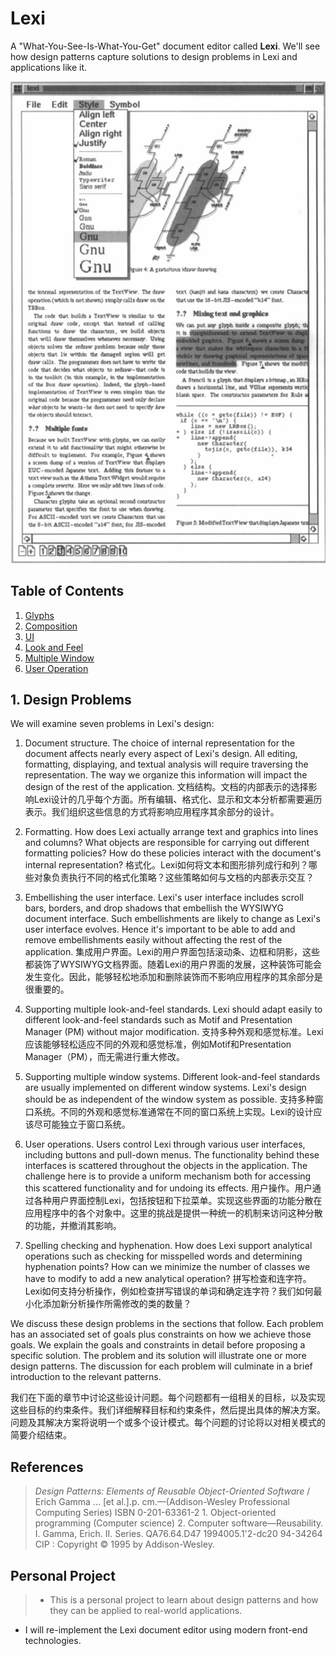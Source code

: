 # Lexi

A "What-You-See-Is-What-You-Get" document editor called **Lexi**. We'll see how design patterns capture solutions to design problems in Lexi and applications like it.  

![Fig 1. The User Interface](./imgs/userinterface.png)

## Table of Contents

1. [Glyphs](./Glyphs.md)
2. [Composition](./Composition.md)
3. [UI](./UI.md)
4. [Look and Feel](./Look-and-Feel.md)
5. [Multiple Window](./Multiple-Window.md)
6. [User Operation](./User-Operation.md)

## 1. Design Problems

We will examine seven problems in Lexi's design:

1. Document structure. The choice of internal representation for the document affects nearly every aspect of Lexi's design. All editing, formatting, displaying, and textual analysis will require traversing the representation. The way we organize this information will impact the design of the rest of the application. 文档结构。文档的内部表示的选择影响Lexi设计的几乎每个方面。所有编辑、格式化、显示和文本分析都需要遍历表示。我们组织这些信息的方式将影响应用程序其余部分的设计。

2. Formatting. How does Lexi actually arrange text and graphics into lines and columns? What objects are responsible for carrying out different formatting policies? How do these policies interact with the document's internal representation? 格式化。Lexi如何将文本和图形排列成行和列？哪些对象负责执行不同的格式化策略？这些策略如何与文档的内部表示交互？

3. Embellishing the user interface. Lexi's user interface includes scroll bars, borders, and drop shadows that embellish the WYSIWYG document interface. Such embellishments are likely to change as Lexi's user interface evolves. Hence it's important to be able to add and remove embellishments easily without affecting the rest of the application. 集成用户界面。Lexi的用户界面包括滚动条、边框和阴影，这些都装饰了WYSIWYG文档界面。随着Lexi的用户界面的发展，这种装饰可能会发生变化。因此，能够轻松地添加和删除装饰而不影响应用程序的其余部分是很重要的。

4. Supporting multiple look-and-feel standards. Lexi should adapt easily to different look-and-feel standards such as Motif and Presentation Manager (PM) without major modification. 支持多种外观和感觉标准。Lexi应该能够轻松适应不同的外观和感觉标准，例如Motif和Presentation Manager（PM），而无需进行重大修改。

5. Supporting multiple window systems. Different look-and-feel standards are usually implemented on different window systems. Lexi's design should be as independent of the window system as possible. 支持多种窗口系统。不同的外观和感觉标准通常在不同的窗口系统上实现。Lexi的设计应该尽可能独立于窗口系统。

6. User operations. Users control Lexi through various user interfaces, including buttons and pull-down menus. The functionality behind these interfaces is scattered throughout the objects in the application. The challenge here is to provide a uniform mechanism both for accessing this scattered functionality and for undoing its effects. 用户操作。用户通过各种用户界面控制Lexi，包括按钮和下拉菜单。实现这些界面的功能分散在应用程序中的各个对象中。这里的挑战是提供一种统一的机制来访问这种分散的功能，并撤消其影响。

7. Spelling checking and hyphenation. How does Lexi support analytical operations such as checking for misspelled words and determining hyphenation points? How can we minimize the number of classes we have to modify to add a new analytical operation? 拼写检查和连字符。Lexi如何支持分析操作，例如检查拼写错误的单词和确定连字符？我们如何最小化添加新分析操作所需修改的类的数量？

We discuss these design problems in the sections that follow. Each problem has an associated set of goals plus constraints on how we achieve those goals. We explain the goals and constraints in detail before proposing a specific solution. The problem and 
its solution will illustrate one or more design patterns. The discussion for each problem will culminate in a brief introduction to the relevant patterns.

我们在下面的章节中讨论这些设计问题。每个问题都有一组相关的目标，以及实现这些目标的约束条件。我们详细解释目标和约束条件，然后提出具体的解决方案。问题及其解决方案将说明一个或多个设计模式。每个问题的讨论将以对相关模式的简要介绍结束。

## References
> *Design Patterns: Elements of Reusable Object-Oriented Software* / Erich Gamma ... [et al.].p. cm.—(Addison-Wesley Professional Computing Series) ISBN 0-201-63361-2 1. Object-oriented programming (Computer science) 2. Computer software—Reusability.  
> I. Gamma, Erich. II. Series. QA76.64.D47 1994005.1'2-dc20 94-34264 CIP  : Copyright © 1995 by Addison-Wesley.  

## Personal Project
> - This is a personal project to learn about design patterns and how they can be applied to real-world applications.

- I will re-implement the Lexi document editor using modern front-end technologies.